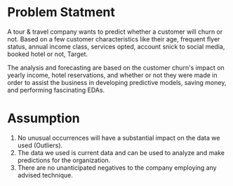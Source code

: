 # Problem Statment
A tour & travel company wants to predict whether a customer will churn or not. Based on a few customer characteristics like their age, frequent flyer status, annual income class, services opted, account snick to social media, booked hotel or not, Target.

The analysis and forecasting are based on the customer churn's impact on yearly income, hotel reservations, and whether or not they were made in order to assist the business in developing predictive models, saving money, and performing fascinating EDAs.

# Assumption
1. No unusual occurrences will have a substantial impact on the data we used (Outliers).
2. The data we used is current data and can be used to analyze and make predictions for the organization.
3. There are no unanticipated negatives to the company employing any advised technique.
